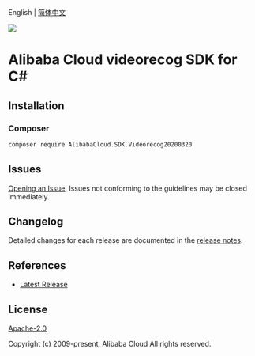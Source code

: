 English | [简体中文](README-CN.md)

![](https://aliyunsdk-pages.alicdn.com/icons/AlibabaCloud.svg)

# Alibaba Cloud videorecog SDK for C#

## Installation

### Composer

```bash
composer require AlibabaCloud.SDK.Videorecog20200320
```

## Issues

[Opening an Issue](https://github.com/aliyun/alibabacloud-csharp-sdk/issues/new), Issues not conforming to the guidelines may be closed immediately.

## Changelog

Detailed changes for each release are documented in the [release notes](./ChangeLog.md).

## References

* [Latest Release](https://github.com/aliyun/alibabacloud-csharp-sdk/)

## License

[Apache-2.0](http://www.apache.org/licenses/LICENSE-2.0)

Copyright (c) 2009-present, Alibaba Cloud All rights reserved.
